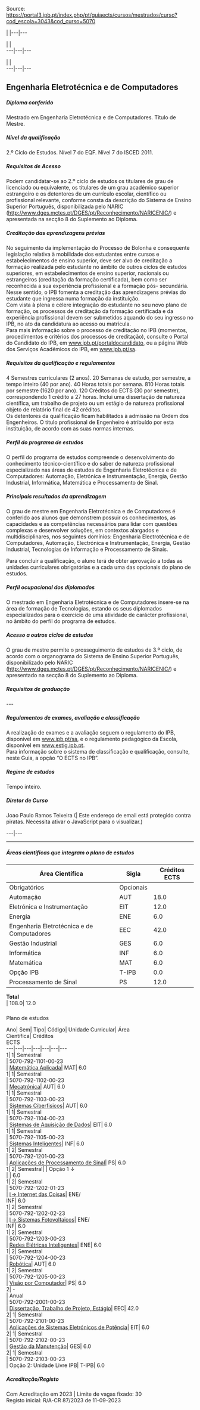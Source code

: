 Source: https://portal3.ipb.pt/index.php/pt/guiaects/cursos/mestrados/curso?cod_escola=3043&cod_curso=5070

| |---|---  
  
| |   
---|---|---  
  
| |   
---|---|---  
  
  

## Engenharia Eletrotécnica e de Computadores

  

##### Diploma conferido

Mestrado em Engenharia Eletrotécnica e de Computadores. Título de Mestre.  
  

##### Nível da qualificação

2.º Ciclo de Estudos. Nível 7 do EQF. Nível 7 do ISCED 2011.  
  

##### Requisitos de Acesso

Podem candidatar-se ao 2.º ciclo de estudos os titulares de grau de licenciado
ou equivalente, os titulares de um grau académico superior estrangeiro e os
detentores de um currículo escolar, científico ou profissional relevante,
conforme consta da descrição do Sistema de Ensino Superior Português,
disponibilizada pelo NARIC
(http://www.dges.mctes.pt/DGES/pt/Reconhecimento/NARICENIC/) e apresentada na
secção 8 do Suplemento ao Diploma.  
  

##### Creditação das aprendizagens prévias

No seguimento da implementação do Processo de Bolonha e consequente legislação
relativa à mobilidade dos estudantes entre cursos e estabelecimentos de ensino
superior, deve ser alvo de creditação a formação realizada pelo estudante no
âmbito de outros ciclos de estudos superiores, em estabelecimentos de ensino
superior, nacionais ou estrangeiros (creditação da formação certificada), bem
como ser reconhecida a sua experiência profissional e a formação pós-
secundária. Nesse sentido, o IPB fomenta a creditação das aprendizagens
prévias do estudante que ingressa numa formação da instituição.  
Com vista à plena e célere integração do estudante no seu novo plano de
formação, os processos de creditação da formação certificada e da experiência
profissional devem ser submetidos aquando do seu ingresso no IPB, no ato da
candidatura ao acesso ou matrícula.  
Para mais informação sobre o processo de creditação no IPB (momentos,
procedimentos e critérios dos processos de creditação), consulte o Portal do
Candidato do IPB, em www.ipb.pt/portaldocandidato, ou a página Web dos
Serviços Académicos do IPB, em www.ipb.pt/sa.  
  

##### Requisitos da qualificação e regulamentos

4 Semestres curriculares (2 anos). 20 Semanas de estudo, por semestre, a tempo
inteiro (40 por ano). 40 Horas totais por semana. 810 Horas totais por
semestre (1620 por ano). 120 Créditos do ECTS (30 por semestre),
correspondendo 1 crédito a 27 horas. Inclui uma dissertação de natureza
científica, um trabalho de projeto ou um estágio de natureza profissional
objeto de relatório final de 42 créditos.  
Os detentores da qualificação ficam habilitados à admissão na Ordem dos
Engenheiros. O título profissional de Engenheiro é atribuído por esta
instituição, de acordo com as suas normas internas.  
  

##### Perfil do programa de estudos

O perfil do programa de estudos compreende o desenvolvimento do conhecimento
técnico-científico e do saber de natureza profissional especializado nas áreas
de estudos de Engenharia Eletrotécnica e de Computadores: Automação,
Eletrónica e Instrumentação, Energia, Gestão Industrial, Informática,
Matemática e Processamento de Sinal.  
  

##### Principais resultados da aprendizagem

O grau de mestre em Engenharia Eletrotécnica e de Computadores é conferido aos
alunos que demonstrem possuir os conhecimentos, as capacidades e as
competências necessários para lidar com questões complexas e desenvolver
soluções, em contextos alargados e multidisciplinares, nos seguintes domínios:
Engenharia Electrotécnica e de Computadores, Automação, Electrónica e
Instrumentação, Energia, Gestão Industrial, Tecnologias de Informação e
Processamento de Sinais.  
  
Para concluir a qualificação, o aluno terá de obter aprovação a todas as
unidades curriculares obrigatórias e a cada uma das opcionais do plano de
estudos.  
  

##### Perfil ocupacional dos diplomados

O mestrado em Engenharia Eletrotécnica e de Computadores insere-se na área de
formação de Tecnologias, estando os seus diplomados especializados para o
exercício de uma atividade de carácter profissional, no âmbito do perfil do
programa de estudos.  
  

##### Acesso a outros ciclos de estudos

O grau de mestre permite o prosseguimento de estudos de 3.º ciclo, de acordo
com o organograma do Sistema de Ensino Superior Português, disponibilizado
pelo NARIC (http://www.dges.mctes.pt/DGES/pt/Reconhecimento/NARICENIC/) e
apresentado na secção 8 do Suplemento ao Diploma.  
  

##### Requisitos de graduação

\---  
  
  

##### Regulamentos de exames, avaliação e classificação

A realização de exames e a avaliação seguem o regulamento do IPB, disponível
em www.ipb.pt/sa, e o regulamento pedagógico da Escola, disponível em
www.estig.ipb.pt.  
Para informação sobre o sistema de classificação e qualificação, consulte,
neste Guia, a opção “O ECTS no IPB”.  
  

##### Regime de estudos

Tempo inteiro.  
  

##### Diretor de Curso

Joao Paulo Ramos Teixeira (| Este endereço de email está protegido contra
piratas. Necessita ativar o JavaScript para o visualizar.)  
  
---|---  
  
* * *

  

##### Áreas científicas que integram o plano de estudos

Área Científica| Sigla| Créditos ECTS  
---|---|---  
Obrigatórios| Opcionais  
Automação| AUT| 18.0| 0.0  
Eletrónica e Instrumentação| EIT| 12.0| 0.0  
Energia| ENE| 6.0| 6.0  
Engenharia Eletrotécnica e de Computadores| EEC| 42.0| 0.0  
Gestão Industrial| GES| 6.0| 0.0  
Informática| INF| 6.0| 6.0  
Matemática| MAT| 6.0| 0.0  
Opção IPB| T-IPB| 0.0| 6.0  
Processamento de Sinal| PS| 12.0| 0.0  
**Total**  
| 108.0| 12.0  
  
#####  
Plano de estudos

Ano| Sem| Tipo| Código| Unidade Curricular| Área  
Científica| Créditos  
ECTS  
---|---|---|---|---|---|---  
1| 1|  Semestral  
|  5070-792-1101-00-23  
| [Matemática
Aplicada](https://guiaects.ipb.pt/GuiaEcts/PdfService?cod_escola=3043&cod_curso=5070&n_plano=792&n_disciplina=1101&n_opcao=0&ano_lect=2023&locale=1
"Matemática Aplicada")| MAT| 6.0  
1| 1|  Semestral  
|  5070-792-1102-00-23  
|
[Mecatrónica](https://guiaects.ipb.pt/GuiaEcts/PdfService?cod_escola=3043&cod_curso=5070&n_plano=792&n_disciplina=1102&n_opcao=0&ano_lect=2023&locale=1
"Mecatrónica")| AUT| 6.0  
1| 1|  Semestral  
|  5070-792-1103-00-23  
| [Sistemas
Ciberfisicos](https://guiaects.ipb.pt/GuiaEcts/PdfService?cod_escola=3043&cod_curso=5070&n_plano=792&n_disciplina=1103&n_opcao=0&ano_lect=2023&locale=1
"Sistemas Ciberfisicos")| AUT| 6.0  
1| 1|  Semestral  
|  5070-792-1104-00-23  
| [Sistemas de Aquisição de
Dados](https://guiaects.ipb.pt/GuiaEcts/PdfService?cod_escola=3043&cod_curso=5070&n_plano=792&n_disciplina=1104&n_opcao=0&ano_lect=2023&locale=1
"Sistemas de Aquisição de Dados")| EIT| 6.0  
1| 1|  Semestral  
|  5070-792-1105-00-23  
| [Sistemas
Inteligentes](https://guiaects.ipb.pt/GuiaEcts/PdfService?cod_escola=3043&cod_curso=5070&n_plano=792&n_disciplina=1105&n_opcao=0&ano_lect=2023&locale=1
"Sistemas Inteligentes")| INF| 6.0  
1| 2|  Semestral  
|  5070-792-1201-00-23  
| [Aplicações de Processamento de
Sinal](https://guiaects.ipb.pt/GuiaEcts/PdfService?cod_escola=3043&cod_curso=5070&n_plano=792&n_disciplina=1201&n_opcao=0&ano_lect=2023&locale=1
"Aplicações de Processamento de Sinal")| PS| 6.0  
1| 2| Semestral| | Opção 1 ↓  
| | 6.0  
1| 2|  Semestral  
|  5070-792-1202-01-23  
| [ ⌊→ Internet das
Coisas](https://guiaects.ipb.pt/GuiaEcts/PdfService?cod_escola=3043&cod_curso=5070&n_plano=792&n_disciplina=1202&n_opcao=1&ano_lect=2023&locale=1
"Opção 1")| ENE/  
INF| 6.0  
1| 2|  Semestral  
|  5070-792-1202-02-23  
| [ ⌊→ Sistemas
Fotovoltaicos](https://guiaects.ipb.pt/GuiaEcts/PdfService?cod_escola=3043&cod_curso=5070&n_plano=792&n_disciplina=1202&n_opcao=2&ano_lect=2023&locale=1
"Opção 1")| ENE/  
INF| 6.0  
1| 2|  Semestral  
|  5070-792-1203-00-23  
| [Redes Elétricas
Inteligentes](https://guiaects.ipb.pt/GuiaEcts/PdfService?cod_escola=3043&cod_curso=5070&n_plano=792&n_disciplina=1203&n_opcao=0&ano_lect=2023&locale=1
"Redes Elétricas Inteligentes")| ENE| 6.0  
1| 2|  Semestral  
|  5070-792-1204-00-23  
|
[Robótica](https://guiaects.ipb.pt/GuiaEcts/PdfService?cod_escola=3043&cod_curso=5070&n_plano=792&n_disciplina=1204&n_opcao=0&ano_lect=2023&locale=1
"Robótica")| AUT| 6.0  
1| 2|  Semestral  
|  5070-792-1205-00-23  
| [Visão por
Computador](https://guiaects.ipb.pt/GuiaEcts/PdfService?cod_escola=3043&cod_curso=5070&n_plano=792&n_disciplina=1205&n_opcao=0&ano_lect=2023&locale=1
"Visão por Computador")| PS| 6.0  
2| -  
|  Anual  
|  5070-792-2001-00-23  
| [Dissertação, Trabalho de Projeto,
Estágio](https://guiaects.ipb.pt/GuiaEcts/PdfService?cod_escola=3043&cod_curso=5070&n_plano=792&n_disciplina=2001&n_opcao=0&ano_lect=2023&locale=1
"Dissertação, Trabalho de Projeto, Estágio")| EEC| 42.0  
2| 1|  Semestral  
|  5070-792-2101-00-23  
| [Aplicações de Sistemas Eletrónicos de
Potência](https://guiaects.ipb.pt/GuiaEcts/PdfService?cod_escola=3043&cod_curso=5070&n_plano=792&n_disciplina=2101&n_opcao=0&ano_lect=2023&locale=1
"Aplicações de Sistemas Eletrónicos de Potência")| EIT| 6.0  
2| 1|  Semestral  
|  5070-792-2102-00-23  
| [Gestão da
Manutenção](https://guiaects.ipb.pt/GuiaEcts/PdfService?cod_escola=3043&cod_curso=5070&n_plano=792&n_disciplina=2102&n_opcao=0&ano_lect=2023&locale=1
"Gestão da Manutenção")| GES| 6.0  
2| 1|  Semestral  
|  5070-792-2103-00-23  
| Opção 2: Unidade Livre IPB| T-IPB| 6.0  
  

##### Acreditação/Registo

Com Acreditação em 2023 | Limite de vagas fixado: 30  
Registo inicial: R/A-CR 87/2023 de 11-09-2023

  
  
  
